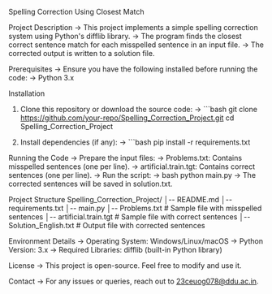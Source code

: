 Spelling Correction Using Closest Match

Project Description
-> This project implements a simple spelling correction system using Python's difflib library.
-> The program finds the closest correct sentence match for each misspelled sentence in an input file.
-> The corrected output is written to a solution file.

Prerequisites
-> Ensure you have the following installed before running the code:
-> Python 3.x

Installation
1. Clone this repository or download the source code:
-> ```bash
git clone https://github.com/your-repo/Spelling_Correction_Project.git
cd Spelling_Correction_Project

2. Install dependencies (if any):
-> ```bash
pip install -r requirements.txt

Running the Code
-> Prepare the input files:
-> Problems.txt: Contains misspelled sentences (one per line).
-> artificial.train.tgt: Contains correct sentences (one per line).
-> Run the script:
-> bash
      python main.py
-> The corrected sentences will be saved in solution.txt.

Project Structure
Spelling_Correction_Project/
│-- README.md
│-- requirements.txt
│-- main.py
│-- Problems.txt  # Sample file with misspelled sentences
│-- artificial.train.tgt  # Sample file with correct sentences
│-- Solution_English.txt  # Output file with corrected sentences

Environment Details
-> Operating System: Windows/Linux/macOS
-> Python Version: 3.x
-> Required Libraries: difflib (built-in Python library)

License
-> This project is open-source. Feel free to modify and use it.

Contact
-> For any issues or queries, reach out to 23ceuog078@ddu.ac.in.